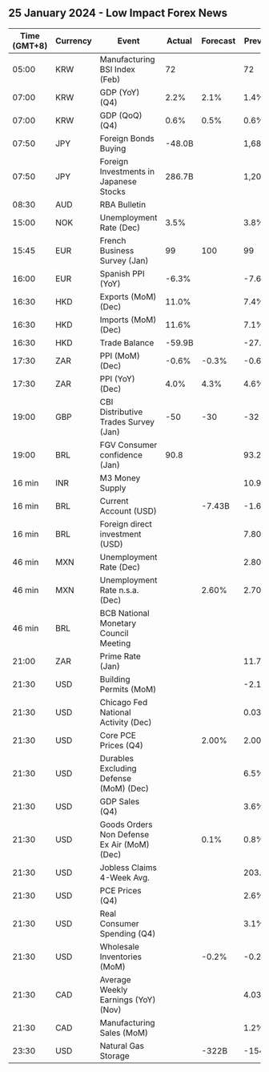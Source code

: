 ## 25 January 2024 - Low Impact Forex News

| Time (GMT+8) | Currency | Event | Actual | Forecast | Previous |
|------|----------|-------|--------|----------|----------|
| 05:00 | KRW | Manufacturing BSI Index (Feb) | 72 |  | 72 |
| 07:00 | KRW | GDP (YoY) (Q4) | 2.2% | 2.1% | 1.4% |
| 07:00 | KRW | GDP (QoQ) (Q4) | 0.6% | 0.5% | 0.6% |
| 07:50 | JPY | Foreign Bonds Buying | -48.0B |  | 1,689.3B |
| 07:50 | JPY | Foreign Investments in Japanese Stocks | 286.7B |  | 1,202.0B |
| 08:30 | AUD | RBA Bulletin |  |  |  |
| 15:00 | NOK | Unemployment Rate (Dec) | 3.5% |  | 3.8% |
| 15:45 | EUR | French Business Survey (Jan) | 99 | 100 | 99 |
| 16:00 | EUR | Spanish PPI (YoY) | -6.3% |  | -7.6% |
| 16:30 | HKD | Exports (MoM) (Dec) | 11.0% |  | 7.4% |
| 16:30 | HKD | Imports (MoM) (Dec) | 11.6% |  | 7.1% |
| 16:30 | HKD | Trade Balance | -59.9B |  | -27.9B |
| 17:30 | ZAR | PPI (MoM) (Dec) | -0.6% | -0.3% | -0.6% |
| 17:30 | ZAR | PPI (YoY) (Dec) | 4.0% | 4.3% | 4.6% |
| 19:00 | GBP | CBI Distributive Trades Survey (Jan) | -50 | -30 | -32 |
| 19:00 | BRL | FGV Consumer confidence (Jan) | 90.8 |  | 93.2 |
| 16 min | INR | M3 Money Supply |  |  | 10.9% |
| 16 min | BRL | Current Account (USD) |  | -7.43B | -1.60B |
| 16 min | BRL | Foreign direct investment (USD) |  |  | 7.80B |
| 46 min | MXN | Unemployment Rate (Dec) |  |  | 2.80% |
| 46 min | MXN | Unemployment Rate n.s.a. (Dec) |  | 2.60% | 2.70% |
| 46 min | BRL | BCB National Monetary Council Meeting |  |  |  |
| 21:00 | ZAR | Prime Rate (Jan) |  |  | 11.75% |
| 21:30 | USD | Building Permits (MoM) |  |  | -2.1% |
| 21:30 | USD | Chicago Fed National Activity (Dec) |  |  | 0.03 |
| 21:30 | USD | Core PCE Prices (Q4) |  | 2.00% | 2.00% |
| 21:30 | USD | Durables Excluding Defense (MoM) (Dec) |  |  | 6.5% |
| 21:30 | USD | GDP Sales (Q4) |  |  | 3.6% |
| 21:30 | USD | Goods Orders Non Defense Ex Air (MoM) (Dec) |  | 0.1% | 0.8% |
| 21:30 | USD | Jobless Claims 4-Week Avg. |  |  | 203.25K |
| 21:30 | USD | PCE Prices (Q4) |  |  | 2.6% |
| 21:30 | USD | Real Consumer Spending (Q4) |  |  | 3.1% |
| 21:30 | USD | Wholesale Inventories (MoM) |  | -0.2% | -0.2% |
| 21:30 | CAD | Average Weekly Earnings (YoY) (Nov) |  |  | 4.03% |
| 21:30 | CAD | Manufacturing Sales (MoM) |  |  | 1.2% |
| 23:30 | USD | Natural Gas Storage |  | -322B | -154B |
